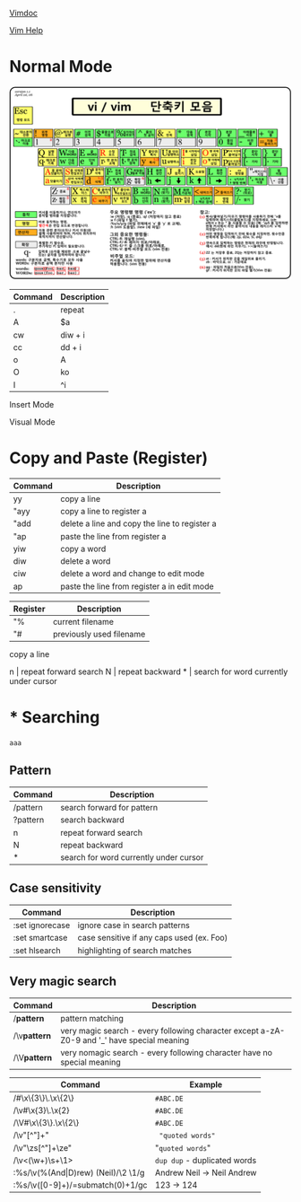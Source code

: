 

[Vimdoc](http://vimdoc.sourceforge.net/htmldoc/options.html)


[Vim Help](https://www.cs.swarthmore.edu/oldhelp/vim/home.html)


# Normal Mode

![vim shortcut](/img.png) 



Command      | Description 
------------ | ------------- 
.            | repeat 
A            | $a 
cw           | diw + i 
cc           | dd + i
o            | A<CR>
O            | ko
I            | ^i  



Insert Mode



Visual Mode


# Copy and Paste (Register)

Command      | Description 
------------ | ------------- 
yy           | copy a line 
"ayy         | copy a line to register a
"add         | delete a line and copy the line to register a
"ap          | paste the line from register a
yiw          | copy a word
diw          | delete a word
ciw          | delete a word and change to edit mode
<Ctrl-r>ap   | paste the line from register a in edit mode
  
  
Register      | Description 
------------ | ------------- 
"%           | current filename 
"#           | previously used filename


copy a line 


n   | repeat forward search
N   |  repeat backward
\*   |  search for word currently under cursor



# * Searching     

``` aaa ```
  
  
## Pattern

Command      | Description 
------------ | ------------- 
/pattern     | search forward for pattern
?pattern   | search backward
n   | repeat forward search
N   |  repeat backward
\*   |  search for word currently under cursor

## Case sensitivity

Command      | Description 
------------ | ------------- 
:set ignorecase  | ignore case in search patterns
:set smartcase   | case sensitive if any caps used (ex. Foo)
:set hlsearch   |  highlighting of search matches


## Very magic search

Command      | Description 
------------ | ------------- 
/**pattern** | pattern matching
/\v**pattern** | very magic search - every following character except a-zA-Z0-9 and '\_' have special meaning 
/\V**pattern** | very nomagic search - every following character have no special meaning

Command      | Example  
------------ | ------------- 
/#\x\\{3\\}\\.\x\\{2\\} |  ```#ABC.DE``` 
/\v#\x{3}\\.\x{2} |  ```#ABC.DE``` 
/\V#\x\\{3\\}.\x\\{2\\} |  ```#ABC.DE``` 
/\v"[^"]+" | ```  "quoted words" ```
/\v"\zs[^"]+\ze" | "```quoted words```"
/\v<(\w+)\s+\1> | ```dup dup``` - duplicated words
:%s/\v(%(And\|D)rew) (Neil)/\2 \1/g | Andrew Neil -> Neil Andrew    
:%s/\v([0-9]+)/\=submatch(0)+1/gc | 123 -> 124




